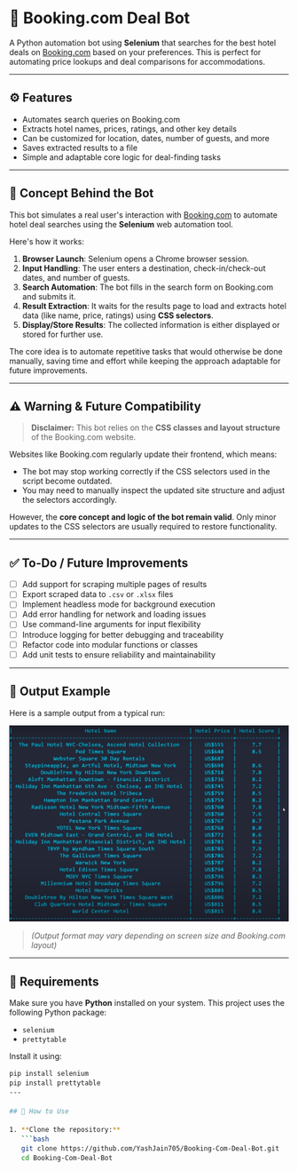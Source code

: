 # 🏨 Booking.com Deal Bot

A Python automation bot using **Selenium** that searches for the best hotel deals on [Booking.com](https://www.booking.com) based on your preferences. This is perfect for automating price lookups and deal comparisons for accommodations.

---

## ⚙️ Features

- Automates search queries on Booking.com  
- Extracts hotel names, prices, ratings, and other key details  
- Can be customized for location, dates, number of guests, and more  
- Saves extracted results to a file  
- Simple and adaptable core logic for deal-finding tasks  

---

## 🧠 Concept Behind the Bot

This bot simulates a real user's interaction with [Booking.com](https://www.booking.com) to automate hotel deal searches using the **Selenium** web automation tool.

Here's how it works:

1. **Browser Launch**: Selenium opens a Chrome browser session.
2. **Input Handling**: The user enters a destination, check-in/check-out dates, and number of guests.
3. **Search Automation**: The bot fills in the search form on Booking.com and submits it.
4. **Result Extraction**: It waits for the results page to load and extracts hotel data (like name, price, ratings) using **CSS selectors**.
5. **Display/Store Results**: The collected information is either displayed or stored for further use.

The core idea is to automate repetitive tasks that would otherwise be done manually, saving time and effort while keeping the approach adaptable for future improvements.

---

## ⚠️ Warning & Future Compatibility

> **Disclaimer:** This bot relies on the **CSS classes and layout structure** of the Booking.com website.

Websites like Booking.com regularly update their frontend, which means:
- The bot may stop working correctly if the CSS selectors used in the script become outdated.
- You may need to manually inspect the updated site structure and adjust the selectors accordingly.

However, the **core concept and logic of the bot remain valid**. Only minor updates to the CSS selectors are usually required to restore functionality.

---

## ✅ To-Do / Future Improvements

- [ ] Add support for scraping multiple pages of results
- [ ] Export scraped data to `.csv` or `.xlsx` files
- [ ] Implement headless mode for background execution
- [ ] Add error handling for network and loading issues
- [ ] Use command-line arguments for input flexibility
- [ ] Introduce logging for better debugging and traceability
- [ ] Refactor code into modular functions or classes
- [ ] Add unit tests to ensure reliability and maintainability

---

## 📸 Output Example

Here is a sample output from a typical run:

![Output Screenshot](output.png)

> *(Output format may vary depending on screen size and Booking.com layout)*

---

## 📄 Requirements

Make sure you have **Python** installed on your system. This project uses the following Python package:

- `selenium`
- `prettytable`

Install it using:

```bash
pip install selenium
pip install prettytable
---

## 🚀 How to Use

1. **Clone the repository:**
   ```bash
   git clone https://github.com/YashJain705/Booking-Com-Deal-Bot.git
   cd Booking-Com-Deal-Bot
